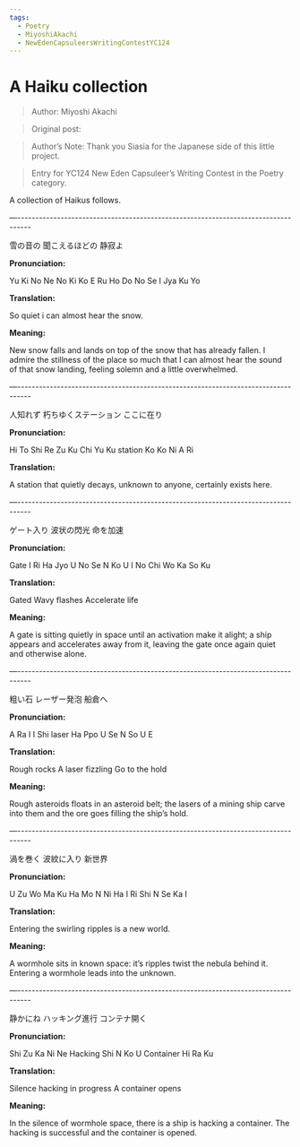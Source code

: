 ```yaml
---
tags:
  - Poetry
  - MiyoshiAkachi
  - NewEdenCapsuleersWritingContestYC124
---
```


# A Haiku collection

> Author: Miyoshi Akachi

> Original post:

> Author’s Note: Thank you Siasia for the Japanese side of this little project.

> Entry for YC124 New Eden Capsuleer’s Writing Contest in the Poetry category.


A collection of Haikus follows.

—----------------------------------------------------------------------------------

雪の音の
聞こえるほどの
静寂よ

**Pronunciation:**

Yu Ki No Ne No
Ki Ko E Ru Ho Do No
Se I Jya Ku Yo

**Translation:**

So quiet i can almost hear the snow.

**Meaning:**

New snow falls and lands on top of the snow that has already fallen.
I admire the stillness of the place so much that I can almost hear the sound of that snow landing, feeling solemn and a little overwhelmed.

—----------------------------------------------------------------------------------

人知れず
朽ちゆくステーション
ここに在り

**Pronunciation:**

Hi To Shi Re Zu
Ku Chi Yu Ku station
Ko Ko Ni A Ri

**Translation:**

A station that quietly decays, unknown to anyone, certainly exists here.

—----------------------------------------------------------------------------------

ゲート入り
波状の閃光
命を加速

**Pronunciation:**

Gate I Ri
Ha Jyo U No Se N Ko U
I No Chi Wo Ka So Ku

**Translation:**

Gated
Wavy flashes
Accelerate life

**Meaning:**

A gate is sitting quietly in space until an activation make it alight; a ship appears and accelerates away from it, leaving the gate once again quiet and otherwise alone.

—----------------------------------------------------------------------------------

粗い石
レーザー発泡
船倉へ

**Pronunciation:**

A Ra I I Shi
laser Ha Ppo U
Se N So U E

**Translation:**

Rough rocks
A laser fizzling
Go to the hold

**Meaning:**

Rough asteroids floats in an asteroid belt; the lasers of a mining ship carve into them and the ore goes filling the ship’s hold.

—----------------------------------------------------------------------------------

渦を巻く
波紋に入り
新世界

**Pronunciation:**

U Zu Wo Ma Ku
Ha Mo N Ni Ha I Ri
Shi N Se Ka I

**Translation:**

Entering the swirling ripples is a new world.

**Meaning:**

A wormhole sits in known space: it’s ripples twist the nebula behind it. Entering a wormhole leads into the unknown.

—----------------------------------------------------------------------------------

静かにね
ハッキング進行
コンテナ開く

**Pronunciation:**

Shi Zu Ka Ni Ne
Hacking Shi N Ko U
Container Hi Ra Ku

**Translation:**

Silence
hacking in progress
A container opens

**Meaning:**

In the silence of wormhole space, there is a ship is hacking a container. The hacking is successful and the container is opened.